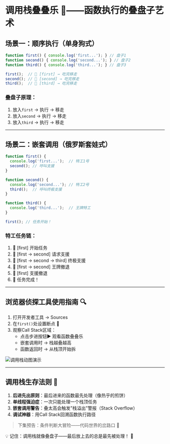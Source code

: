 # 调用栈叠叠乐 🥞——函数执行的叠盘子艺术

## 场景一：顺序执行（单身狗式）

```javascript:11-call-stack/script.js
function first() { console.log('first...'); } // 盘子1
function second() { console.log('second...'); } // 盘子2
function third() { console.log('third...'); } // 盘子3

first();  // 🥞 [first] → 吃完移走
second(); // 🥞 [second] → 吃完移走
third();  // 🥞 [third] → 吃完移走
```

### 叠盘子原理：
1. 放入`first` → 执行 → 移走
2. 放入`second` → 执行 → 移走
3. 放入`third` → 执行 → 移走

---

## 场景二：嵌套调用（俄罗斯套娃式）

```javascript:11-call-stack/script.js
function first() {
  console.log('first...');  // 特工1号
  second(); // 呼叫支援
}

function second() {
  console.log('second...'); // 特工2号
  third();  // 呼叫终极支援
}

function third() {
  console.log('third...');  // 王牌特工
}

first(); // 任务开始！
```

### 特工任务链：
1. 🥞 [first] 开始任务
2. 🥞 [first → second] 请求支援
3. 🥞 [first → second → third] 终极支援
4. 🥞 [first → second] 王牌撤退
5. 🥞 [first] 支援撤退
6. 🥞 任务完成！

---

## 浏览器侦探工具使用指南 🔍

1. 打开开发者工具 → Sources
2. 在`first()`处设置断点 🎯
3. 观察Call Stack区域：
   - 点击步进按钮▶️ 观看函数叠叠乐
   - 嵌套调用时 → 栈越叠越高
   - 函数返回时 → 从栈顶开始拆

![调用栈动图演示](https://media.giphy.com/media/3o7TKMt1VVNkHV2PaE/giphy.gif)

---

## 调用栈生存法则 📜

1. **后进先出原则**：最后进来的函数最先处理（像热乎的煎饼）
2. **单线程强迫症**：一次只能处理一个栈顶任务
3. **嵌套调用警告**：叠太高会触发"栈溢出"警报（Stack Overflow）
4. **调试神器**：用Call Stack回溯函数执行路径

> 下集预告：条件判断大冒险——代码世界的岔路口 🚦

💡 记住：调用栈就像叠盘子——最后放上去的总是最先被处理！ 🥢